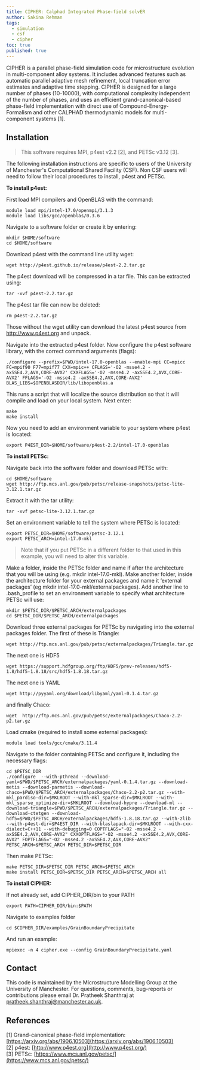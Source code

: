 ```yaml
---
title: CIPHER: Calphad Integrated Phase-field solvER
author: Sakina Rehman
tags:
  - simulation
  - csf
  - cipher
toc: true
published: true
---
```


CIPHER is a parallel phase-field simulation code for microstructure evolution in multi-component alloy systems. It includes advanced features such as automatic parallel adaptive mesh refinement, local truncation error estimates and adaptive time stepping. CIPHER is designed for a large number of phases (10-10000), with computational complexity independent of the number of phases, and uses an efficient grand-canonical-based phase-field implementation with direct use of Compound-Energy- Formalism and other CALPHAD thermodynamic models for multi-component systems [1].

## Installation
>This software requires MPI, p4est v2.2 [2], and PETSc v3.12 [3].

The following installation instructions are specific to users of the University of Manchester's Computational Shared Facility (CSF). Non CSF users will need to follow their local procedures to install, p4est and PETSc.

**To install p4est:**

First load MPI compilers and OpenBLAS with the command:
```
module load mpi/intel-17.0/openmpi/3.1.3
module load libs/gcc/openblas/0.3.6
```
Navigate to a software folder or create it by entering:

```
mkdir $HOME/software
cd $HOME/software
```

Download p4est with the command line utility wget:
```
wget http://p4est.github.io/release/p4est-2.2.tar.gz
```

The p4est download will be compressed in a tar file. This can be extracted using:

```
tar -xvf p4est-2.2.tar.gz
```

The p4est tar file can now be deleted:

```
rm p4est-2.2.tar.gz
```
Those without the wget utility can download the latest p4est source from http://www.p4est.org and unpack. 

Navigate into the extracted p4est folder.  Now configure the p4est software library, with the correct command arguments (flags):
```
./configure --prefix=$PWD/intel-17.0-openblas --enable-mpi CC=mpicc FC=mpif90 F77=mpif77 CXX=mpic++ CFLAGS='-O2 -msse4.2 -axSSE4.2,AVX,CORE-AVX2' CXXFLAGS='-O2 -msse4.2 -axSSE4.2,AVX,CORE-AVX2' FFLAGS='-O2 -msse4.2 -axSSE4.2,AVX,CORE-AVX2' BLAS_LIBS=$OPENBLASDIR/lib/libopenblas.a
```
This runs a script that will localize the source distribution so that it will compile and load on your local system.  Next enter:
```
make
make install
```
Now you need to add an environment variable to your system where p4est is located:
```
export P4EST_DIR=$HOME/software/p4est-2.2/intel-17.0-openblas
```
**To install PETSc:**

Navigate back into the software folder and download PETSc with:

```
cd $HOME/software
wget http://ftp.mcs.anl.gov/pub/petsc/release-snapshots/petsc-lite-3.12.1.tar.gz
```
Extract it with the tar utility:

```
tar -xvf petsc-lite-3.12.1.tar.gz
```

Set an environment variable to tell the system where PETSc is located:
```
export PETSC_DIR=$HOME/software/petsc-3.12.1
export PETSC_ARCH=intel-17.0-mkl
```
> Note that if you put PETSc in a different folder to that used in this example, you will need to alter this variable.

Make a folder, inside the PETSc folder and name if after the architecture that you will be using (e.g. mkdir intel-17.0-mkl).  Make another folder, inside the architecture folder for your external packages and name it ‘external packages’ (eg mkdir intel-17.0-mkl/externalpackages).  Add another line to .bash_profile to set an environment variable to specify what architecture PETSc will use:
```
mkdir $PETSC_DIR/$PETSC_ARCH/externalpackages
cd $PETSC_DIR/$PETSC_ARCH/externalpackages
```
Download three external packages for PETSc by navigating into the external packages folder.  The first of these is Triangle:
```
wget http://ftp.mcs.anl.gov/pub/petsc/externalpackages/Triangle.tar.gz
```
The next one is HDF5
```
wget https://support.hdfgroup.org/ftp/HDF5/prev-releases/hdf5-1.8/hdf5-1.8.18/src/hdf5-1.8.18.tar.gz
```
The next one is YAML
```
wget http://pyyaml.org/download/libyaml/yaml-0.1.4.tar.gz
```
and finally Chaco:
```
wget  http://ftp.mcs.anl.gov/pub/petsc/externalpackages/Chaco-2.2-p2.tar.gz
```
Load cmake (required to install some external packages):
```
module load tools/gcc/cmake/3.11.4
```
Navigate to the folder containing PETSc and configure it, including the necessary flags:
```
cd $PETSC_DIR
./configure  --with-pthread --download-yaml=$PWD/$PETSC_ARCH/externalpackages/yaml-0.1.4.tar.gz --download-metis --download-parmetis --download-chaco=$PWD/$PETSC_ARCH/externalpackages/Chaco-2.2-p2.tar.gz --with-mkl_pardiso-dir=$MKLROOT --with-mkl_sparse-dir=$MKLROOT --with-mkl_sparse_optimize-dir=$MKLROOT --download-hypre --download-ml --download-triangle=$PWD/$PETSC_ARCH/externalpackages/Triangle.tar.gz --download-ctetgen --download-hdf5=$PWD/$PETSC_ARCH/externalpackages/hdf5-1.8.18.tar.gz --with-zlib --with-p4est-dir=$P4EST_DIR --with-blaslapack-dir=$MKLROOT --with-cxx-dialect=C++11 --with-debugging=0 COPTFLAGS="-O2 -msse4.2 -axSSE4.2,AVX,CORE-AVX2" CXXOPTFLAGS="-O2 -msse4.2 -axSSE4.2,AVX,CORE-AVX2" FOPTFLAGS="-O2 -msse4.2 -axSSE4.2,AVX,CORE-AVX2" PETSC_ARCH=$PETSC_ARCH PETSC_DIR=$PETSC_DIR
```
Then make PETSc:
```
make PETSC_DIR=$PETSC_DIR PETSC_ARCH=$PETSC_ARCH
make install PETSC_DIR=$PETSC_DIR PETSC_ARCH=$PETSC_ARCH all
```

**To install CIPHER:**

If not already set, add CIPHER_DIR/bin to your PATH
```
export PATH=CIPHER_DIR/bin:$PATH
```
Navigate to examples folder
```
cd $CIPHER_DIR/examples/GrainBoundaryPrecipitate
```
And run an example:
```
mpiexec -n 4 cipher.exe --config GrainBoundaryPrecipitate.yaml
```

## Contact

This code is maintained by the Microstructure Modelling Group at the University of Manchester. For questions, comments, bug-reports or contributions please email Dr. Pratheek Shanthraj at [pratheek.shanthraj@manchester.ac.uk](mailto:pratheek.shanthraj@manchester.ac.uk).

## References

[1] Grand-canonical phase-field implementation: [https://arxiv.org/abs/1906.10503](https://arxiv.org/abs/1906.10503)  
[2] p4est: [http://www.p4est.org](http://www.p4est.org/)  
[3] PETSc: [https://www.mcs.anl.gov/petsc/](https://www.mcs.anl.gov/petsc/)
